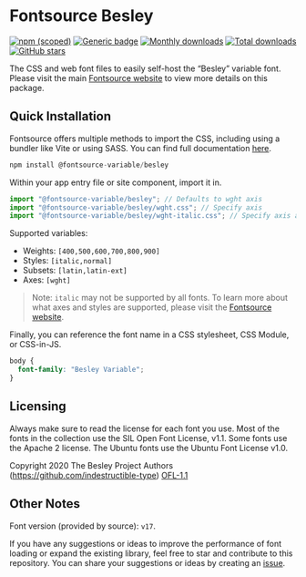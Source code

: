 # Fontsource Besley

[![npm (scoped)](https://img.shields.io/npm/v/@fontsource-variable/besley?color=brightgreen)](https://www.npmjs.com/package/@fontsource-variable/besley) [![Generic badge](https://img.shields.io/badge/fontsource-passing-brightgreen)](https://github.com/fontsource/fontsource) [![Monthly downloads](https://badgen.net/npm/dm/@fontsource-variable/besley)](https://github.com/fontsource/fontsource) [![Total downloads](https://badgen.net/npm/dt/@fontsource-variable/besley)](https://github.com/fontsource/fontsource) [![GitHub stars](https://img.shields.io/github/stars/fontsource/fontsource.svg?style=social&label=Star)](https://github.com/fontsource/fontsource/stargazers)

The CSS and web font files to easily self-host the “Besley” variable font. Please visit the main [Fontsource website](https://fontsource.org/fonts/besley) to view more details on this package.

## Quick Installation

Fontsource offers multiple methods to import the CSS, including using a bundler like Vite or using SASS. You can find full documentation [here](https://fontsource.org/docs/getting-started/introduction).

```javascript
npm install @fontsource-variable/besley
```

Within your app entry file or site component, import it in.

```javascript
import "@fontsource-variable/besley"; // Defaults to wght axis
import "@fontsource-variable/besley/wght.css"; // Specify axis
import "@fontsource-variable/besley/wght-italic.css"; // Specify axis and style
```

Supported variables:
- Weights: `[400,500,600,700,800,900]`
- Styles: `[italic,normal]`
- Subsets: `[latin,latin-ext]`
- Axes: `[wght]`

> Note: `italic` may not be supported by all fonts. To learn more about what axes and styles are supported, please visit the [Fontsource website](https://fontsource.org/fonts/besley).

Finally, you can reference the font name in a CSS stylesheet, CSS Module, or CSS-in-JS.

```css
body {
  font-family: "Besley Variable";
}
```

## Licensing
Always make sure to read the license for each font you use. Most of the fonts in the collection use the SIL Open Font License, v1.1. Some fonts use the Apache 2 license. The Ubuntu fonts use the Ubuntu Font License v1.0.

Copyright 2020 The Besley Project Authors (https://github.com/indestructible-type)
[OFL-1.1](http://scripts.sil.org/OFL)

## Other Notes
Font version (provided by source): `v17`.

If you have any suggestions or ideas to improve the performance of font loading or expand the existing library, feel free to star and contribute to this repository. You can share your suggestions or ideas by creating an [issue](https://github.com/fontsource/fontsource/issues).